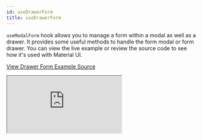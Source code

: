 ```yaml
---
id: useDrawerForm
title: useDrawerForm
---
```


`useModalForm` hook allows you to manage a form within a modal as well as a drawer. It provides some useful methods to handle the form modal or form drawer. You can view the live example or review the source code to see how it's used with Material UI.

<!-- TODO: When you create useModalForm hook documentation, change the link below. -->
<!-- [Refer to the useModalForm hook documentation for more information. →](#) -->

[View Drawer Form Example Source](https://github.com/pankod/refine/tree/master/examples/form/mantine/useDrawerForm)

<iframe loading="lazy" src="https://stackblitz.com//github/pankod/refine/tree/master/examples/form/mantine/useDrawerForm?embed=1&view=preview&theme=dark&preset=node"
    style={{width: "100%", height:"80vh", border: "0px", borderRadius: "8px", overflow:"hidden"}}
    title="mantine-use-drawer-form-example"
></iframe>
